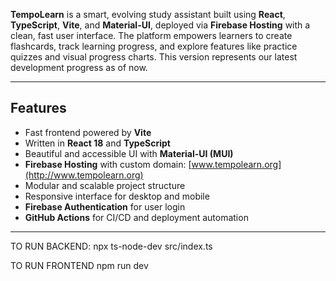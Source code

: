 **TempoLearn** is a smart, evolving study assistant built using **React**, **TypeScript**, **Vite**, and **Material-UI**, deployed via **Firebase Hosting** with a clean, fast user interface. The platform empowers learners to create flashcards, track learning progress, and explore features like practice quizzes and visual progress charts. This version represents our latest development progress as of now.

---

## Features

- Fast frontend powered by **Vite**
- Written in **React 18** and **TypeScript**
- Beautiful and accessible UI with **Material-UI (MUI)**
- **Firebase Hosting** with custom domain: [www.tempolearn.org](http://www.tempolearn.org)
- Modular and scalable project structure
- Responsive interface for desktop and mobile
- **Firebase Authentication** for user login
- **GitHub Actions** for CI/CD and deployment automation

---

TO RUN BACKEND:
npx ts-node-dev src/index.ts

TO RUN FRONTEND
npm run dev 
